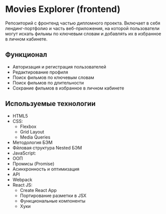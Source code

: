 # Movies Explorer (frontend)

Репозиторий с фронтенд частью дипломного проекта. Включает в себя лендинг-портфолио и часть веб-приложения, на которой пользователи могут искать фильмы по ключевым словам и добавлять их в избранное в личном кабинете.

## Функционал

- Авторизация и регистрация пользователей
- Редактирование профиля
- Поиск фильмов по ключевым словам
- Поиск фильмов по длительности
- Сохрание фильмов в избранное в личном кабинете

## Используемые технологии

- HTML5
- CSS:
    - Flexbox
    - Grid Layout
    - Media Queries
- Методология БЭМ
- Фйловая структура Nested БЭМ
- JavaScript:
- ООП
- Промисы (Promise)
- Асинхронность и оптимизация
- API
- Webpack
- React JS:
    - Create React App
    - Портирование разметки в JSX
    - Функциональные компоненты
    - Хуки
